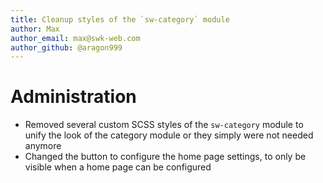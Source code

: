 ```yaml
---
title: Cleanup styles of the `sw-category` module
author: Max
author_email: max@swk-web.com
author_github: @aragon999
---
```

# Administration
* Removed several custom SCSS styles of the `sw-category` module to unify the look of the category module or they simply were not needed anymore
* Changed the button to configure the home page settings, to only be visible when a home page can be configured
